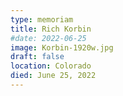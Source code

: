 ```yaml
---
type: memoriam
title: Rich Korbin
#date: 2022-06-25
image: Korbin-1920w.jpg
draft: false
location: Colorado
died: June 25, 2022
---
```

